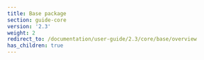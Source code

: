 ```yaml
---
title: Base package
section: guide-core
version: '2.3'
weight: 2
redirect_to: /documentation/user-guide/2.3/core/base/overview
has_children: true
---
```

